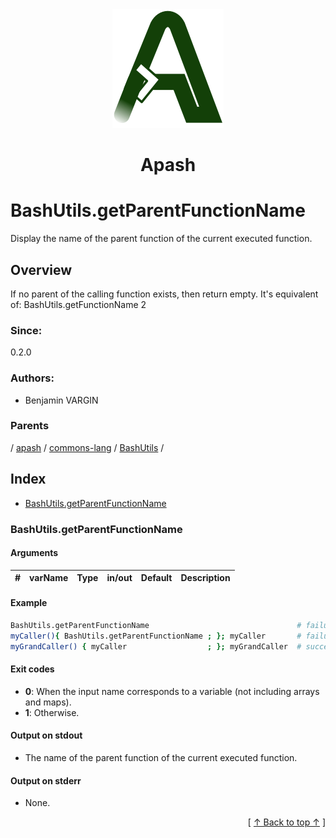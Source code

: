 
<div align='center' id='apash-top'>
  <a href='https://github.com/hastec-fr/apash'>
    <img alt='apash-logo' src='../../../../../../assets/apash-logo.svg'/>
  </a>

  # Apash
</div>

# BashUtils.getParentFunctionName

Display the name of the parent function of the current executed function.

## Overview

If no parent of the calling function exists, then return empty.
It's equivalent of: BashUtils.getFunctionName 2

### Since:
0.2.0

### Authors:
* Benjamin VARGIN

### Parents
<!-- apash.parentBegin -->
[](../../../../.md) / [apash](../../../apash.md) / [commons-lang](../../commons-lang.md) / [BashUtils](../BashUtils.md) / 
<!-- apash.parentEnd -->

## Index

* [BashUtils.getParentFunctionName](#bashutilsgetparentfunctionname)

### BashUtils.getParentFunctionName

#### Arguments
| #      | varName        | Type          | in/out   | Default    | Description                           |
|--------|----------------|---------------|----------|------------|---------------------------------------|

#### Example
```bash
BashUtils.getParentFunctionName                                 # failure - ""
myCaller(){ BashUtils.getParentFunctionName ; }; myCaller       # failure - ""
myGrandCaller() { myCaller                  ; }; myGrandCaller  # success - "myGrandCaller"

```

#### Exit codes

* **0**: When the input name corresponds to a variable (not including arrays and maps).
* **1**: Otherwise.

#### Output on stdout

* The name of the parent function of the current executed function.

#### Output on stderr

* None.


  <div align='right'>[ <a href='#apash-top'>↑ Back to top ↑</a> ]</div>

